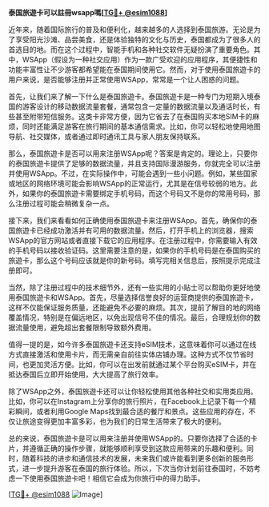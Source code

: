 **泰国旅遊卡可以註冊wsapp嗎[[TG💪+ @esim1088](https://t.me/s/esim1088)]**

近年来，随着国际旅行的普及和便利化，越来越多的人选择到泰国旅游。无论是为了享受阳光沙滩、品尝美食，还是体验独特的文化与历史，泰国都成为了很多人的首选目的地。而在这个过程中，智能手机和各种社交软件无疑扮演了重要角色。其中，WSApp（假设为一种社交应用）作为一款广受欢迎的应用程序，其便捷性和功能丰富性让不少游客都希望能在泰国期间使用它。然而，对于使用泰国旅遊卡的用户来说，是否能够注册并正常使用WSApp，常常是一个让人困惑的问题。

首先，让我们来了解一下什么是泰国旅遊卡。泰国旅遊卡是一种专门为短期入境泰国的游客设计的移动数据流量套餐，通常包含一定量的数据流量以及通话时长，有些甚至附带短信服务。这类卡非常方便，因为它省去了在泰国购买本地SIM卡的麻烦，同时还能满足游客在旅行期间的基本通信需求。比如，你可以轻松地使用地图导航、社交媒体，或者通过即时通讯工具与家人朋友保持联系。

那么，泰国旅遊卡是否可以用来注册WSApp呢？答案是肯定的。理论上，只要你的泰国旅遊卡提供了足够的数据流量，并且支持国际漫游服务，你就完全可以注册并使用WSApp。不过，在实际操作中，可能会遇到一些小问题。例如，某些国家或地区的网络环境可能会影响WSApp的正常运行，尤其是在信号较弱的地方。此外，如果你的泰国旅遊卡需要绑定手机号码，而这个号码又不是你的常用号码，那么注册过程可能会稍微复杂一点。

接下来，我们来看看如何正确使用泰国旅遊卡来注册WSApp。首先，确保你的泰国旅遊卡已经成功激活并有可用的数据流量。然后，打开手机上的浏览器，搜索WSApp的官方网站或者直接下载它的应用程序。在注册过程中，你需要输入有效的手机号码以接收验证码。这里需要注意的是，如果你的手机号码是在泰国购买的旅遊卡，那么这个号码应该就是你的新号码。填写完相关信息后，按照提示完成注册即可。

当然，除了注册过程中的技术细节外，还有一些实用的小贴士可以帮助你更好地使用泰国旅遊卡和WSApp。首先，尽量选择信誉良好的运营商提供的泰国旅遊卡，这样不仅能保证服务质量，还能避免不必要的麻烦。其次，提前了解目的地的网络覆盖情况，特别是在偏远地区，以免出现信号不佳的情况。最后，合理规划你的数据流量使用，避免超出套餐限制导致额外费用。

值得一提的是，如今许多泰国旅遊卡还支持eSIM技术，这意味着你可以通过在线方式直接激活和使用卡片，而无需亲自前往实体店铺办理。这种方式不仅节省时间，也更加灵活方便。比如，你可以在出发前就通过某个平台购买eSIM卡，并在抵达泰国后立即开始使用，大大提高了旅行效率。

除了WSApp之外，泰国旅遊卡还可以让你轻松使用其他各种社交和实用类应用。比如，你可以在Instagram上分享你的旅行照片，在Facebook上记录下每一个精彩瞬间，或者利用Google Maps找到最合适的餐厅和景点。这些应用的存在，不仅让旅途变得更加丰富多彩，也为我们的日常生活带来了极大的便利。

总的来说，泰国旅遊卡是可以用来注册并使用WSApp的。只要你选择了合适的卡片，并遵循正确的操作步骤，就能够顺利享受到这款应用带来的乐趣和便利。同时，随着科技的进步和通信技术的发展，未来我们或许能看到更多创新的服务形式，进一步提升游客在泰国的旅行体验。所以，下次当你计划前往泰国时，不妨考虑一下使用泰国旅遊卡吧！相信它会成为你旅行中的得力助手。

[[TG💪+ @esim1088](https://t.me/s/esim1088) ![Image](https://i.postimg.cc/4NQfJmqS/Snipaste-2025-05-13-00-14-12.png)]